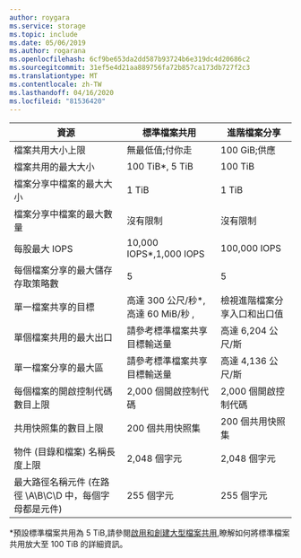 ```yaml
---
author: roygara
ms.service: storage
ms.topic: include
ms.date: 05/06/2019
ms.author: rogarana
ms.openlocfilehash: 6cf9be653da2dd587b93724b6e319dc4d20686c2
ms.sourcegitcommit: 31ef5e4d21aa889756fa72b857ca173db727f2c3
ms.translationtype: MT
ms.contentlocale: zh-TW
ms.lasthandoff: 04/16/2020
ms.locfileid: "81536420"
---
```

| 資源 | 標準檔案共用 | 進階檔案分享 |
|----------|---------------|------------------------------------------|
| 檔案共用大小上限 | 無最低值;付你走 | 100 GiB;供應 |
| 檔案共用的最大大小 | 100 TiB*, 5 TiB | 100 TiB |
| 檔案分享中檔案的最大大小 | 1 TiB | 1 TiB |
| 檔案分享中檔案的最大數量 | 沒有限制 | 沒有限制 |
| 每股最大 IOPS | 10,000 IOPS*,1,000 IOPS | 100,000 IOPS |
| 每個檔案分享的最大儲存存取策略數 | 5 | 5 |
| 單一檔案共享的目標 | 高達 300 公尺/秒*,高達 60 MiB/秒 ,  | 檢視進階檔案分享入口和出口值|
| 單個檔案共用的最大出口 | 請參考標準檔案共享目標輸送量 | 高達 6,204 公尺/斯 |
| 單一檔案分享的最大區 | 請參考標準檔案共享目標輸送量 | 高達 4,136 公尺/斯 |
| 每個檔案的開啟控制代碼數目上限 | 2,000 個開啟控制代碼 | 2,000 個開啟控制代碼 |
| 共用快照集的數目上限 | 200 個共用快照集 | 200 個共用快照集 |
| 物件 (目錄和檔案) 名稱長度上限 | 2,048 個字元 | 2,048 個字元 |
| 最大路徑名稱元件 (在路徑 \A\B\C\D 中，每個字母都是元件) | 255 個字元 | 255 個字元 |

\*預設標準檔案共用為 5 TiB,請參閱[啟用和創建大型檔案共用](../articles/storage/files/storage-files-how-to-create-large-file-share.md),瞭解如何將標準檔案共用放大至 100 TiB 的詳細資訊。
